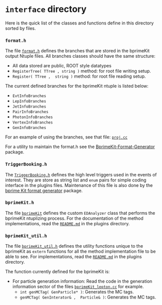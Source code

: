 # `interface` directory
Here is the quick list of the classes and functions define in this directory sorted by files.

### `format.h`
The file [`format.h`](format.h) defines the branches that are stored in the bprimeKit output Ntuple files. 
All branches classes should have the same structure:
   * All data stored are public, ROOT style datatypes 
   * `RegisterTree( TTree , string )` method: for root file writing setup. 
   * `Register( TTree ,  string )` method: for root file reading setup.

The current defined branches for the bprimeKit ntuple is listed below:
   * `EvtInfoBranches`
   * `LepInfoBranches`
   * `JetInfoBranches`
   * `PairInfoBranches`
   * `PhotonInfoBranches`
   * `VertexInfoBranches` 
   * `GenInfoBranches`

For an example of using the branches, see that file: [`proj.cc`](../test/proj.cc)

For a utility to maintain the format.h see the [BprimeKit-Format-Generator](https://github.com/enochnotsocool/BprimeKit-Format-Generator) package.

### `TriggerBooking.h`
The [`TriggerBooking.h`](./TriggerBooking.h) defines the high level triggers used in the events of interest. 
They are store as string list and `enum` pairs for simple coding interface in the plugins files.
Maintenance of this file is also done by the [bprime Kit format generator](https://github.com/enochnotsocool/BprimeKit-Format-Generator) package.

### `bprimeKit.h`
The file [`bprimeKit`](bprimeKit) defines the custom `EDAnalyzer` class that performs the bprimeKit ntuplizing process.
For the documentation of the method implementations, read the [`README.md`](../plugins/README.md) in the plugins directory.


### `bprimeKit_util.h`
The file [`bprimeKit_util.h`](./bprimeKit_util.h) defines the utility functions unique to the bprimeKit as 
`extern` functions for all the method implementation file to be able to see.
For implementations, read the [`README.md`](../plugins/README.md) in the plugins directory.

The function currently defined for the bprimeKit is:

   * For particle generation information:
   Read the code in the generation information sector of the files [`bprimeKit_lepton.cc`](plugins/bprimeKit_leptons.cc) for example.
      - `int genMCTag( GenParticle* )`: Generates the MC tags.
      - `genMCTag( GenInterator& ,  Particle& )`: Generates the MC tags.



